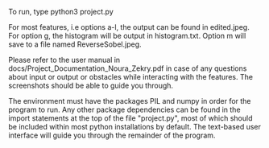 To run, type python3 project.py

For most features, i.e options a-l, the output can be found in edited.jpeg. For option g, the histogram will be output in histogram.txt. Option m will save to a file named ReverseSobel.jpeg.

Please refer to the user manual in docs/Project_Documentation_Noura_Zekry.pdf in case of any questions about input or output or obstacles while interacting with the features. The screenshots should be able to guide you through.

The environment must have the packages PIL and numpy in order for the program to run.
Any other package dependencies can be found in the import statements at the top of the file "project.py", most of which should be included within most python installations by default.
The text-based user interface will guide you through the remainder of the program. 
